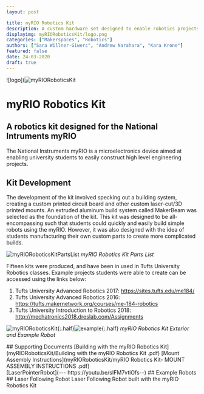 ```yaml
---
layout: post

title: myRIO Robotics Kit
description: A custom hardware set designed to enable robotics projects with the National Instruments myRIO.
displayimg: myRIORoboticsKit/logo.png
categories: ["Makerspaces", "Robotics"]
authors: ["Sara Willner-Giwerc", "Andrew Narahara", "Kara Krone"]
featured: false
date: 24-03-2020
draft: true
---
```


<!--IMAGE_TEXT_OVERLAY creates a image with a text box over it--------------------->
<div class="image_text_overlay" markdown="1">

![logo](![myRIORoboticsKit](myRIORoboticsKit/logo.png)

# myRIO Robotics Kit
## A robotics kit designed for the National Intruments myRIO
The National Instruments myRIO is a microelectronics device aimed at enabling university students to easily construct high level engineering projects. 
</div>
<!--document creates a grid of documents--------------------->
<div class="free_write" markdown="1">

## Kit Development
The development of the kit involved specking out a building system, creating a custom printed circuit board and other custom laser-cut/3D printed mounts. An extruded aluminum build system called MakerBeam was selected as the foundation of the kit. This kit was designed to be all-encompassing such that students could quickly and easily build simple robots using the myRIO. However, it was also designed with the idea of students manufacturing their own custom parts to create more complicated builds.

![myRIORoboticsKitPartsList](myRIORoboticsKit/partslist.jpg)
*myRIO Robotics Kit Parts List*

Fifteen kits were produced, and have been in used in Tufts University Robotics classes. Example projects students were able to create can be accessed using the links below: 

1. Tufts University Advanced Robotics 2017: https://sites.tufts.edu/me184/
2. Tufts University Advanced Robotics 2016: https://tufts.makernetwork.org/courses/me-184-robotics
3. Tufts University Introduction to Robotics 2018: http://mechatronics2018.dreslab.com/Assignments

![myRIORoboticsKit](myRIORoboticsKit/box.jpg){:.half}![example](myRIORoboticsKit/CarExample.jpg){:.half}
*myRIO Robotics Kit Exterior and Example Robot*

</div>

<!--document creates a grid of documentss--------------------->
<div class="document" markdown="1">
## Supporting Documents
[Building with the myRIO Robotics Kit](myRIORoboticsKit/Building with the myRIO Robotics Kit  .pdf)
[Mount Assembly Instructions](myRIORoboticsKit/myRIO Robotics Kit- MOUNT ASSEMBLY INSTRUCTIONS .pdf)
<!-- insert as many links here as you want to dynamically create a grid of pdfs-->
</div>

<!--VIDEO_TEXT_OVERLAY creates a video with a text box over it--------------------->
<div class="video_text_overlay" markdown="1">
[LaserPointerRobot](--- https://youtu.be/sIFM7vtiOfs--)
## Example Robots
## Laser Following Robot
Laser Following Robot built with the myRIO Robotics Kit
</div>

<!--FREE WRITE lets you write any markdown you want (include images, lists, titles, code,etc)
               If something doesn't look how you expect on the page, try adding a linebreak after it--------------------->
<div class="free_write" markdown="1">
</div>
